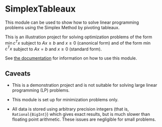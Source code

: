 # SimplexTableaux

This module can be used to show how to solve linear programming problems using 
the Simplex Method by pivoting tableaux. 

This is an illustration project for solving optimization problems of the form 
$\min c^T x$ subject to $Ax ≥ b$ and $x \ge 0$ (canonical form)
and of the form $\min c^T x$ subject to $Ax = b$ and $x \ge 0$ (standard form).


See [the documentation](https://docs.juliahub.com/General/SimplexTableaux/stable/) for information on how to use this module. 

## Caveats

* This is a demonstration project and is not suitable for solving large linear programming (LP) problems. 

* This module is set up for minimization problems only. 

* All data is stored using arbitrary precision integers (that is, `Rational{BigInt}`) which gives exact results, but is much slower than floating point arithmetic. These issues are negligible for small problems. 
